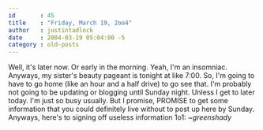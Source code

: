 ```yaml
---
id       : 45
title    : "Friday, March 19, 2oo4"
author   : justintadlock
date     : 2004-03-19 05:04:00 -5
category : old-posts
---
```


Well, it's later now.  Or early in the morning.  Yeah, I'm an insomniac.  Anyways, my sister's beauty pageant is tonight at like 7:00.  So, I'm going to have to go home (like an hour and a half drive) to go see that.  I'm probably not going to be updating or blogging until Sunday night.  Unless I get to later today.  I'm just so busy usually.  But I promise, PROMISE to get some information that you could definitely live without to post up here by Sunday.  Anyways, here's to signing off useless information 1o1:  <em> ~greenshady</em>
